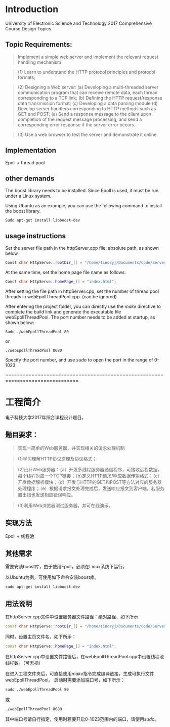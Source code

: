 
# Introduction
University of Electronic Science and Technology 2017 Comprehensive Course Design Topics.
## Topic Requirements:
> Implement a simple web server and implement the relevant request handling mechanism

> (1) Learn to understand the HTTP protocol principles and protocol formats;

> (2) Designing a Web server: (a) Developing a multi-threaded server communication program that can receive remote data, each thread corresponding to a TCP link; (b) Defining the HTTP request/response data transmission format; (c) Developing a data parsing module (d) Develop server handlers corresponding to HTTP methods such as GET and POST; (e) Send a response message to the client upon completion of the request message processing, and send a corresponding error response if the server error occurs.

> (3) Use a web browser to test the server and demonstrate it online.

## Implementation

Epoll + thread pool
## other demands

The boost library needs to be installed. Since Epoll is used, it must be run under a Linux system.

Using Ubuntu as an example, you can use the following command to install the boost library.

```
Sudo apt-get install libboost-dev
```
## usage instructions
Set the server file path in the httpServer.cpp file: absolute path, as shown below

```C++
Const char HttpServe::rootDir_[] = "/home/tinoryj/Documents/Code/Server/webSrc";
```

At the same time, set the home page file name as follows:

```C++
Const char HttpServe::homePage_[] = "index.html";
```

After setting the file path in httpServer.cpp, set the number of thread pool threads in webEpollThreadPool.cpp. (can be ignored)

After entering the project folder, you can directly use the *make* directive to complete the build link and generate the executable file webEpollThreadPool.
The port number needs to be added at startup, as shown below:

```
Sudo ./webEpollThreadPool 80
```
or

```
./webEpollThreadPool 8080
```

Specify the port number, and use *sudo* to open the port in the range of 0-1023.


===============================================================================

# 工程简介
电子科技大学2017年综合课程设计题目。
## 题目要求：
> 实现一简单的Web服务器，并实现相关的请求处理机制

> (1)学习理解HTTP协议原理及协议格式；

> (2)设计Web服务器：（a）开发多线程服务器通信程序，可接收远程数据，每个线程对应一个TCP链接；（b)定义HTTP请求/响应数据传输格式；（c）开发数据解析模块；（d）开发与HTTP的GET和POST等方法对应的服务器处理程序；（e）根据请求报文处理完成后，发送响应报文到客户端，若服务器出错也发送相应错误响应。

>(3)利用Web浏览器测试服务器，并可在线演示。

## 实现方法

Epoll + 线程池
## 其他需求

需要安装boost库，由于使用Epoll，必须在Linux系统下运行。

以Ubuntu为例，可使用如下命令安装boost库。

```
sudo apt-get install libboost-dev
```
## 用法说明
在httpServer.cpp文件中设置服务器文件路径：绝对路径，如下所示

```C++
const char HttpServe::rootDir_[] = "/home/tinoryj/Documents/Code/Server/webSrc";
```

同时，设置主页文件名，如下所示：

```C++
const char HttpServe::homePage_[] = "index.html";
```

在httpServer.cpp中设置文件路径后，在webEpollThreadPool.cpp中设置线程池线程数。（可无视）

在进入工程文件夹后，可直接使用*make*指令完成编译链接，生成可执行文件webEpollThreadPool。
启动时需要添加端口号，如下所示：

```
sudo ./webEpollThreadPool 80
```
或

```
./webEpollThreadPool 8080
```

其中端口号请自行指定，使用时若要开启0-1023范围内的端口，请使用*sudo*。


